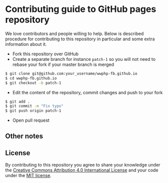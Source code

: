 # Contributing guide to GitHub pages repository

We love contributors and people willing to help. Below is described procedure for contributing to this repository in particular and some extra information about it.

* Fork this repository over GitHub
* Create a separate branch for instance `patch-1` so you will not need to rebase your fork if your master branch is merged
```bash
$ git clone git@github.com:your_username/wwphp-fb.github.io
$ cd wwphp-fb.github.io
$ git checkout -b patch-1
```
* Edit the content of the repository, commit changes and push to your fork
```bash
$ git add .
$ git commit -m "Fix typo"
$ git push origin patch-1
```
* Open pull request

## Other notes

## License

By contributing to this repository you agree to share your knowledge under the [Creative Commons Attribution 4.0 International License][license] and your code under the [MIT license][license].

[php-group]: https://www.facebook.com/groups/2204685680/
[license]: https://github.com/wwphp-fb/php-resources/blob/master/LICENSE